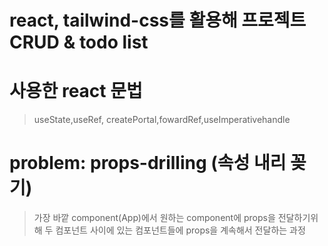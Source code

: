 # react, tailwind-css를 활용해 프로젝트 CRUD  & todo list 

# 사용한 react 문법
> useState,useRef, createPortal,fowardRef,useImperativehandle

# problem: props-drilling (속성 내리 꽂기)
> 가장 바깥 component(App)에서 원하는 component에 props을 전달하기위해 두 컴포넌트 사이에 있는 컴포넌트들에 props을 계속해서 전달하는 과정
